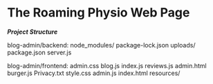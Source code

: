 # The Roaming Physio Web Page

***Project Structure***

blog-admin/backend:
node_modules/  package-lock.json  uploads/
package.json   server.js

blog-admin/frontend:
admin.css   blog.js     index.js     reviews.js
admin.html  burger.js   Privacy.txt  style.css
admin.js    index.html  resources/